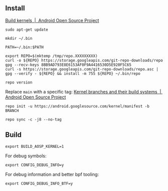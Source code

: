 ## Install

[Build kernels  |  Android Open Source Project](https://source.android.com/docs/setup/build/building-kernels)

```
sudo apt-get update
```

```
mkdir ~/.bin
```

```
PATH=~/.bin:$PATH
```

```
export REPO=$(mktemp /tmp/repo.XXXXXXXXX)
curl -o ${REPO} https://storage.googleapis.com/git-repo-downloads/repo
gpg --recv-keys 8BB9AD793E8E6153AF0F9A4416530D5E920F5C65
curl -s https://storage.googleapis.com/git-repo-downloads/repo.asc | gpg --verify - ${REPO} && install -m 755 ${REPO} ~/.bin/repo
```

```
repo version
```

Replace `main` with a specific tag: [Kernel branches and their build systems  |  Android Open Source Project](https://source.android.com/docs/setup/reference/bazel-support)

```
repo init -u https://android.googlesource.com/kernel/manifest -b BRANCH
```

```
repo sync -c -j8 --no-tag
```

## Build

```
export BUILD_AOSP_KERNEL=1
```

For debug symbols:

```
export CONFIG_DEBUG_INFO=y
```

For debug information and better bpf tooling:

```
export CONFIG_DEBUG_INFO_BTF=y
```